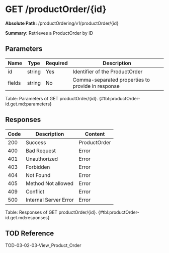 <!--
    ATTENTION: This file was generated via gradle!
               Do NOT manually edit this file! Any such changes will be overwritten!
-->

# GET /productOrder/{id}

**Absolute Path:** /productOrdering/v1/productOrder/{id}

**Summary:** Retrieves a ProductOrder by ID

## Parameters

| Name | Type | Required | Description |
|------|------|----------|-------------|
| id | string | Yes | Identifier of the ProductOrder |
| fields | string | No | Comma-separated properties to provide in response |

Table: Parameters of GET productOrder/{id}. {#tbl:productOrder-id.get.md:parameters}

## Responses

| Code | Description | Content |
|------|-------------|---------|
| 200 | Success | ProductOrder |
| 400 | Bad Request | Error |
| 401 | Unauthorized | Error |
| 403 | Forbidden | Error |
| 404 | Not Found | Error |
| 405 | Method Not allowed | Error |
| 409 | Conflict | Error |
| 500 | Internal Server Error | Error |

Table: Responses of GET productOrder/{id}. {#tbl:productOrder-id.get.md:responses}

## TOD Reference

TOD-03-02-03-View_Product_Order
